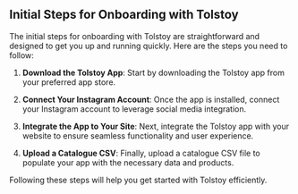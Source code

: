 ## Initial Steps for Onboarding with Tolstoy

The initial steps for onboarding with Tolstoy are straightforward and designed to get you up and running quickly. Here are the steps you need to follow:

1. **Download the Tolstoy App**: Start by downloading the Tolstoy app from your preferred app store.

2. **Connect Your Instagram Account**: Once the app is installed, connect your Instagram account to leverage social media integration.

3. **Integrate the App to Your Site**: Next, integrate the Tolstoy app with your website to ensure seamless functionality and user experience.

4. **Upload a Catalogue CSV**: Finally, upload a catalogue CSV file to populate your app with the necessary data and products.

Following these steps will help you get started with Tolstoy efficiently.
